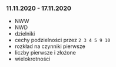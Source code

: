 ### 11.11.2020 - 17.11.2020
- NWW
- NWD
- dzielniki
- cechy podzielności przez `2 3 4 5 9 10`
- rozkład na czynniki pierwsze
- liczby pierwsze i złożone
- wielokrotności